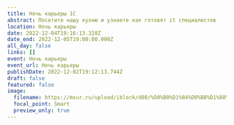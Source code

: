 ```yaml
---
title: Ночь карьеры 1С
abstract: Посетите нашу кухню и узнаете как готовят it специалистов
location: Ночь карьеры
date: 2022-12-04T19:16:13.328Z
date_end: 2022-12-05T19:00:00.000Z
all_day: false
links: []
event: Ночь карьеры
event_url: Ночь карьеры
publishDate: 2022-12-02T19:12:13.744Z
draft: false
featured: false
image:
  filename: https://msur.ru/upload/iblock/d80/%D0%B0%D1%84%D0%B8%D1%88%D0%B0%202019.jpg
  focal_point: Smart
  preview_only: true
---
```


